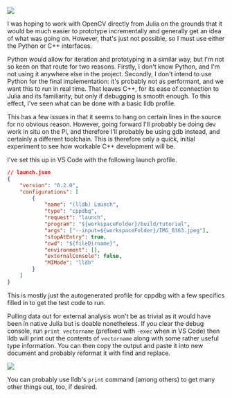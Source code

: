 ![](Screenshot%202024-06-01%20at%2022.53.03.png)

I was hoping to work with OpenCV directly from Julia on the grounds that it would be much easier to prototype incrementally and generally get an idea of what was going on. However, that's just not possible, so I must use either the Python or C++ interfaces.

Python would allow for iteration and prototyping in a similar way, but I'm not so keen on that route for two reasons. Firstly, I don't know Python, and I'm not using it anywhere else in the project. Secondly, I don't intend to use Python for the final implementation: it's probably not as performant, and we want this to run in real time. That leaves C++, for its ease of connection to Julia and its familiarity, but only if debugging is smooth enough. To this effect, I've seen what can be done with a basic lldb profile.

This has a few issues in that it seems to hang on certain lines in the source for no obvious reason. However, going forward I'll probably be doing dev work in situ on the Pi, and therefore I'll probably be using gdb instead, and certainly a different toolchain. This is therefore only a quick, initial experiment to see how workable C++ development will be.

I've set this up in VS Code with the following launch profile.

```json
// launch.json
{
	"version": "0.2.0",
	"configurations": [
		{
			"name": "(lldb) Launch",
			"type": "cppdbg",
			"request": "launch",
			"program": "${workspaceFolder}/build/tutorial",
			"args": ["--input=${workspaceFolder}/IMG_0363.jpeg"],
			"stopAtEntry": true,
			"cwd": "${fileDirname}",
			"environment": [],
			"externalConsole": false,
			"MIMode": "lldb"
		}
	]
}
```

This is mostly just the autogenerated profile for cppdbg with a few specifics filled in to get the test code to run.

Pulling data out for external analysis won't be as trivial as it would have been in native Julia but is doable nonetheless. If you clear the debug console, run `print vectorname` (prefixed with `-exec` when in VS Code) then lldb will print out the contents of `vectorname` along with some rather useful type information. You can then copy the output and paste it into new document and probably reformat it with find and replace.

![](Screenshot%202024-06-01%20at%2023.11.55.png)

You can probably use lldb's `print` command (among others) to get many other things out, too, if desired.